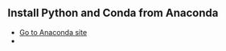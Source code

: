 ## Install Python and Conda from Anaconda
- [Go to Anaconda site](https://www.anaconda.com/products/distribution)
- 